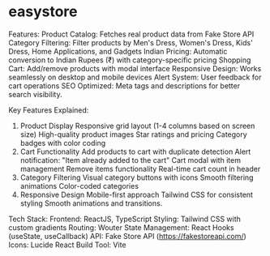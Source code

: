 # easystore
Features:
Product Catalog: Fetches real product data from Fake Store API
Category Filtering: Filter products by Men's Dress, Women's Dress, Kids' Dress, Home Applications, and Gadgets
Indian Pricing: Automatic conversion to Indian Rupees (₹) with category-specific pricing
Shopping Cart: Add/remove products with modal interface
Responsive Design: Works seamlessly on desktop and mobile devices
Alert System: User feedback for cart operations
SEO Optimized: Meta tags and descriptions for better search visibility.

Key Features Explained:
1. Product Display
Responsive grid layout (1-4 columns based on screen size)
High-quality product images
Star ratings and pricing
Category badges with color coding
2. Cart Functionality
Add products to cart with duplicate detection
Alert notification: "Item already added to the cart"
Cart modal with item management
Remove items functionality
Real-time cart count in header
3. Category Filtering
Visual category buttons with icons
Smooth filtering animations
Color-coded categories
4. Responsive Design
Mobile-first approach
Tailwind CSS for consistent styling
Smooth animations and transitions.

Tech Stack:
Frontend: ReactJS, TypeScript
Styling: Tailwind CSS with custom gradients
Routing: Wouter
State Management: React Hooks (useState, useCallback)
API: Fake Store API (https://fakestoreapi.com/)
Icons: Lucide React
Build Tool: Vite
